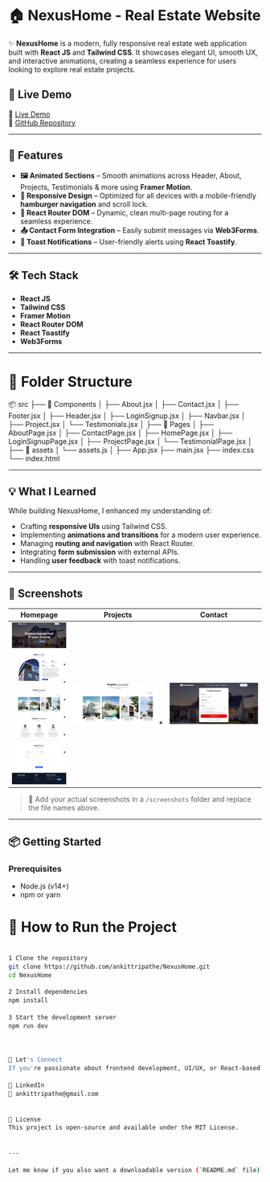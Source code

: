 # 🏠 NexusHome - Real Estate Website

✨ **NexusHome** is a modern, fully responsive real estate web application built with **React JS** and **Tailwind CSS**. It showcases elegant UI, smooth UX, and interactive animations, creating a seamless experience for users looking to explore real estate projects.

## 🚀 Live Demo

🔗 [Live Demo](https://nexushome-realstate.vercel.app/)  
📂 [GitHub Repository](https://github.com/ankittripathe/RealEstate-App)

---

## 🎯 Features

- **🖼️ Animated Sections** – Smooth animations across Header, About, Projects, Testimonials & more using **Framer Motion**.
- **📱 Responsive Design** – Optimized for all devices with a mobile-friendly **hamburger navigation** and scroll lock.
- **🔄 React Router DOM** – Dynamic, clean multi-page routing for a seamless experience.
- **📤 Contact Form Integration** – Easily submit messages via **Web3Forms**.
- **🔔 Toast Notifications** – User-friendly alerts using **React Toastify**.

---

## 🛠️ Tech Stack

- **React JS**
- **Tailwind CSS**
- **Framer Motion**
- **React Router DOM**
- **React Toastify**
- **Web3Forms**

---

# 📁 Folder Structure
📦 src
├── 📁 Components
│   ├── About.jsx
│   ├── Contact.jsx
│   ├── Footer.jsx
│   ├── Header.jsx
│   ├── LoginSignup.jsx
│   ├── Navbar.jsx
│   ├── Project.jsx
│   └── Testimonials.jsx
│
├── 📁 Pages
│   ├── AboutPage.jsx
│   ├── ContactPage.jsx
│   ├── HomePage.jsx
│   ├── LoginSignupPage.jsx
│   ├── ProjectPage.jsx
│   └── TestimonialPage.jsx
│
├── 📁 assets
│   └── assets.js
│
├── App.jsx
├── main.jsx
├── index.css
└── index.html

---

## 💡 What I Learned

While building NexusHome, I enhanced my understanding of:

- Crafting **responsive UIs** using Tailwind CSS.
- Implementing **animations and transitions** for a modern user experience.
- Managing **routing and navigation** with React Router.
- Integrating **form submission** with external APIs.
- Handling **user feedback** with toast notifications.

---

## 📸 Screenshots

| Homepage | Projects | Contact |
|---------|----------|---------|
| ![Home](./screenshots/home.png) | ![Projects](./screenshots/projects.png) | ![Contact](./screenshots/contact.png) |

> 📁 Add your actual screenshots in a `/screenshots` folder and replace the file names above.

---

## 📦 Getting Started

### Prerequisites

- Node.js (v14+)
- npm or yarn

# 🚀 How to Run the Project

```bash

1 Clone the repository
git clone https://github.com/ankittripathe/NexusHome.git
cd NexusHome

2 Install dependencies
npm install

3 Start the development server
npm run dev



🤝 Let's Connect
If you're passionate about frontend development, UI/UX, or React-based web apps — let’s connect and collaborate!

🔗 LinkedIn
💬 ankittripathe@gmail.com


📄 License
This project is open-source and available under the MIT License.


---

Let me know if you also want a downloadable version (`README.md` file) or want to include badges, deployment instructions (e.g., Netlify or Vercel), or a license file.
